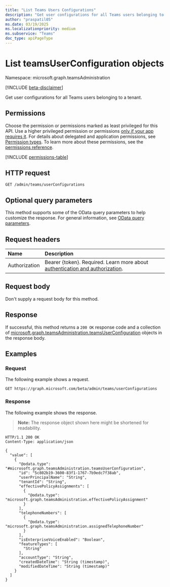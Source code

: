 ```yaml
---
title: "List Teams Users Configurations"
description: "Get user configurations for all Teams users belonging to a tenant."
author: "praspatil05"
ms.date: 03/19/2025
ms.localizationpriority: medium
ms.subservice: "Teams"
doc_type: apiPageType
---
```


# List teamsUserConfiguration objects

Namespace: microsoft.graph.teamsAdministration

[!INCLUDE [beta-disclaimer](../../includes/beta-disclaimer.md)]

Get user configurations for all Teams users belonging to a tenant.

## Permissions

Choose the permission or permissions marked as least privileged for this API. Use a higher privileged permission or permissions [only if your app requires it](/graph/permissions-overview#best-practices-for-using-microsoft-graph-permissions). For details about delegated and application permissions, see [Permission types](/graph/permissions-overview#permission-types). To learn more about these permissions, see the [permissions reference](/graph/permissions-reference).

<!-- {
  "blockType": "permissions",
  "name": "teamsadministration-teamsadminroot-list-userconfigurations-permissions"
}
-->
[!INCLUDE [permissions-table](../includes/permissions/teamsadministration-teamsadminroot-list-userconfigurations-permissions.md)]

## HTTP request

<!-- {
  "blockType": "ignored"
}
-->
``` http
GET /admin/teams/userConfigurations
```

## Optional query parameters

This method supports some of the OData query parameters to help customize the response. For general information, see [OData query parameters](/graph/query-parameters).

## Request headers

|Name|Description|
|:---|:---|
|Authorization|Bearer {token}. Required. Learn more about [authentication and authorization](/graph/auth/auth-concepts).|

## Request body

Don't supply a request body for this method.

## Response

If successful, this method returns a `200 OK` response code and a collection of [microsoft.graph.teamsAdministration.teamsUserConfiguration](../resources/teamsadministration-teamsuserconfiguration.md) objects in the response body.

## Examples

### Request

The following example shows a request.
<!-- {
  "blockType": "request",
  "name": "list_teamsuserconfiguration"
}
-->
``` http
GET https://graph.microsoft.com/beta/admin/teams/userConfigurations
```


### Response

The following example shows the response.
>**Note:** The response object shown here might be shortened for readability.
<!-- {
  "blockType": "response",
  "truncated": true,
  "@odata.type": "microsoft.graph.teamsAdministration.teamsUserConfiguration"
}
-->
``` http
HTTP/1.1 200 OK
Content-Type: application/json

{
  "value": [
    {
      "@odata.type": "#microsoft.graph.teamsAdministration.teamsUserConfiguration",
      "id": "5c802b19-3600-83f1-1767-7b9edc7f38ab",
      "userPrincipalName": "String",
      "tenantId": "String",
      "effectivePolicyAssignments": [
        {
          "@odata.type": "microsoft.graph.teamsAdministration.effectivePolicyAssignment"
        }
      ],
      "telephoneNumbers": [
        {
          "@odata.type": "microsoft.graph.teamsAdministration.assignedTelephoneNumber"
        }
      ],
      "isEnterpriseVoiceEnabled": "Boolean",
      "featureTypes": [
        "String"
      ],
      "accountType": "String",
      "createdDateTime": "String (timestamp)",
      "modifiedDateTime": "String (timestamp)"
    }
  ]
}
```

